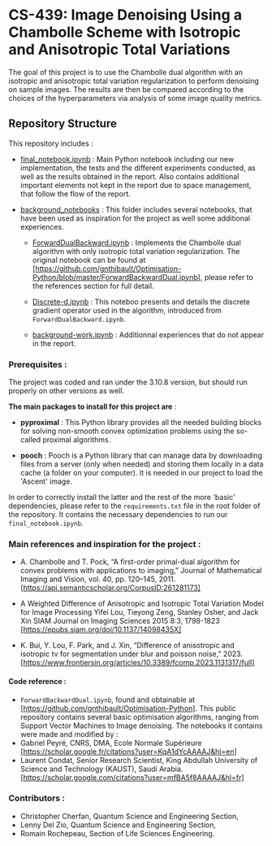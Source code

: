 # CS-439: Image Denoising Using a Chambolle Scheme with Isotropic and Anisotropic Total Variations

The goal of this project is to use the Chambolle dual algorithm with an isotropic and anisotropic total variation regularization to perform denoising on sample images. The results are then be compared according to the choices of the hyperparameters via analysis of some image quality metrics.

## Repository Structure

This repository includes :

- [final_notebook.ipynb](final_notebook.ipynb) : Main Python notebook including our new implementation, the tests and the different experiments conducted, as well as the results obtained in the report. Also contains additional important elements not kept in the report due to space management, that follow the flow of the report.


- [background_notebooks](background-notebooks) : This folder includes several notebooks, that have been used as inspiration for the project as well some additional experiences.
  - [ForwardDualBackward.ipynb](background-notebooks/ForwardDualBackward.ipynb) : Implements the Chambolle dual algorithm with only isotropic total variation regularization. The original notebook can be found at [https://github.com/gnthibault/Optimisation-Python/blob/master/ForwardBackwardDual.ipynb], please refer to the references section for full detail.

  - [Discrete-d.ipynb](background_notebooks/Discrete-d.ipynb) : This noteboo presents and details the discrete gradient operator used in the algorithm, introduced from `ForwardDualBackward.ipynb`.

  - [background-work.ipynb](background-notebooks/background-work.ipynb) : Additionnal experiences that do not appear in the report.

### Prerequisites :

The project was coded and ran under the 3.10.8 version, but should run properly on other versions as well.

**The main packages to install for this project are** :
- **pyproximal** : This Python library provides all the needed building blocks for solving non-smooth convex optimization problems using the so-called proximal algorithms.

- **pooch** : Pooch is a Python library that can manage data by downloading files from a server (only when needed) and storing them locally in a data cache (a folder on your computer). It is needed in our project to load the 'Ascent' image.

In order to correctly install the latter and the rest of the more 'basic' dependencies, please refer to the `requirements.txt` file in the root folder of the repository. It contains the necessary dependencies to run our `final_notebook.ipynb`. 

### Main references and inspiration for the project :


- A. Chambolle and T. Pock, “A first-order primal-dual algorithm for convex problems with applications to imaging,” Journal of Mathematical Imaging and Vision, vol. 40, pp. 120–145, 2011. [https://api.semanticscholar.org/CorpusID:261281173]

- A Weighted Difference of Anisotropic and Isotropic Total Variation Model for Image Processing Yifei Lou, Tieyong Zeng, Stanley Osher, and Jack Xin SIAM Journal on Imaging Sciences 2015 8:3, 1798-1823 [https://epubs.siam.org/doi/10.1137/14098435X]

- K. Bui, Y. Lou, F. Park, and J. Xin, “Difference of anisotropic and
isotropic tv for segmentation under blur and poisson noise,” 2023. [https://www.frontiersin.org/articles/10.3389/fcomp.2023.1131317/full]

#### Code reference :

- `ForwardBackwardDual.ipynb`, found and obtainable at [https://github.com/gnthibault/Optimisation-Python]. This public repository contains several basic optimisation algorithms, ranging from Support Vector Machines to Image denoising. The notebooks it contains were made and modified by :
 -  Gabriel Peyré, CNRS, DMA, Ecole Normale Supérieure [https://scholar.google.fr/citations?user=KqA1dYcAAAAJ&hl=en]
 - Laurent Condat, Senior Research Scientist, King Abdullah University of Science and Technology (KAUST), Saudi Arabia. [https://scholar.google.com/citations?user=mfBA5f8AAAAJ&hl=fr]



### Contributors :

- Christopher Cherfan, Quantum Science and Engineering Section,
- Lenny Del Zio, Quantum Science and Engineering Section,
- Romain Rochepeau, Section of Life Sciences Engineering.
